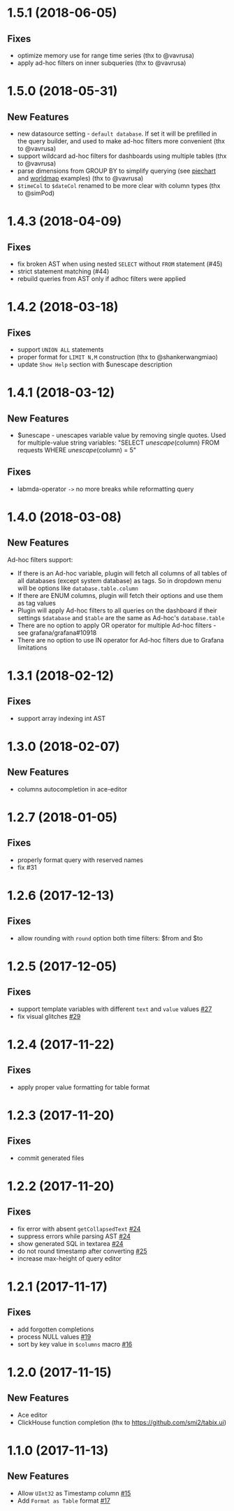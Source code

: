 # 1.5.1 (2018-06-05)

## Fixes

* optimize memory use for range time series (thx to @vavrusa)
* apply ad-hoc filters on inner subqueries (thx to @vavrusa)


# 1.5.0 (2018-05-31)

## New Features

* new datasource setting - `default database`. If set it will be prefilled in the query builder, and used to make ad-hoc filters more convenient (thx to @vavrusa)
* support wildcard ad-hoc filters for dashboards using multiple tables (thx to @vavrusa)
* parse dimensions from GROUP BY to simplify querying (see [piechart](https://github.com/Vertamedia/clickhouse-grafana#piechart-httpsgrafanacompluginsgrafana-piechart-panel) and [worldmap](https://github.com/Vertamedia/clickhouse-grafana#worldmap-panel-httpsgithubcomgrafanaworldmap-panel) examples) (thx to @vavrusa)
* `$timeCol` to `$dateCol` renamed to be more clear with column types (thx to @simPod)


# 1.4.3 (2018-04-09)

## Fixes

* fix broken AST when using nested `SELECT` without `FROM` statement (#45)
* strict statement matching (#44)
* rebuild queries from AST only if adhoc filters were applied


# 1.4.2 (2018-03-18)

## Fixes

* support `UNION ALL` statements
* proper format for `LIMIT N,M` construction (thx to @shankerwangmiao)
* update `Show Help` section with $unescape description


# 1.4.1 (2018-03-12)

## New Features

* $unescape - unescapes variable value by removing single quotes. Used for multiple-value string variables: "SELECT $unescape($column) FROM requests WHERE $unescape($column) = 5"

## Fixes

* labmda-operator `->` no more breaks while reformatting query


# 1.4.0 (2018-03-08)

## New Features

Ad-hoc filters support:
* If there is an Ad-hoc variable, plugin will fetch all columns of all tables of all databases (except system database) as tags.
So in dropdown menu will be options like `database.table.column`
* If there are ENUM columns, plugin will fetch their options and use them as tag values
* Plugin will apply Ad-hoc filters to all queries on the dashboard if their settings `$database` and `$table` are the same
as Ad-hoc's `database.table`
* There are no option to apply OR operator for multiple Ad-hoc filters - see grafana/grafana#10918
* There are no option to use IN operator for Ad-hoc filters due to Grafana limitations

# 1.3.1 (2018-02-12)

## Fixes

* support array indexing int AST


# 1.3.0 (2018-02-07)

## New Features
* columns autocompletion in ace-editor

# 1.2.7 (2018-01-05)

## Fixes

* properly format query with reserved names
* fix #31


# 1.2.6 (2017-12-13)

## Fixes
* allow rounding with `round` option both time filters: $from and $to


# 1.2.5 (2017-12-05)

## Fixes
* support template variables with different `text` and `value` values [#27](https://github.com/Vertamedia/clickhouse-grafana/issues/27)
* fix visual glitches [#29](https://github.com/Vertamedia/clickhouse-grafana/issues/29)


# 1.2.4 (2017-11-22)

## Fixes
* apply proper value formatting for table format


# 1.2.3 (2017-11-20)

## Fixes
* commit generated files


# 1.2.2 (2017-11-20)

## Fixes
* fix error with absent `getCollapsedText` [#24](https://github.com/Vertamedia/clickhouse-grafana/issues/24)
* suppress errors while parsing AST [#24](https://github.com/Vertamedia/clickhouse-grafana/issues/24)
* show generated SQL in textarea [#24](https://github.com/Vertamedia/clickhouse-grafana/issues/24)
* do not round timestamp after converting [#25](https://github.com/Vertamedia/clickhouse-grafana/issues/25)
* increase max-height of query editor


# 1.2.1 (2017-11-17)

## Fixes
* add forgotten completions
* process NULL values [#19](https://github.com/Vertamedia/clickhouse-grafana/issues/19)
* sort by key value in `$columns` macro [#16](https://github.com/Vertamedia/clickhouse-grafana/issues/16)


# 1.2.0 (2017-11-15)

## New Features
* Ace editor
* ClickHouse function completion (thx to https://github.com/smi2/tabix.ui)


# 1.1.0 (2017-11-13)

## New Features
* Allow `UInt32` as Timestamp column [#15](https://github.com/Vertamedia/clickhouse-grafana/issues/15)
* Add `Format as Table` format [#17](https://github.com/Vertamedia/clickhouse-grafana/issues/17)